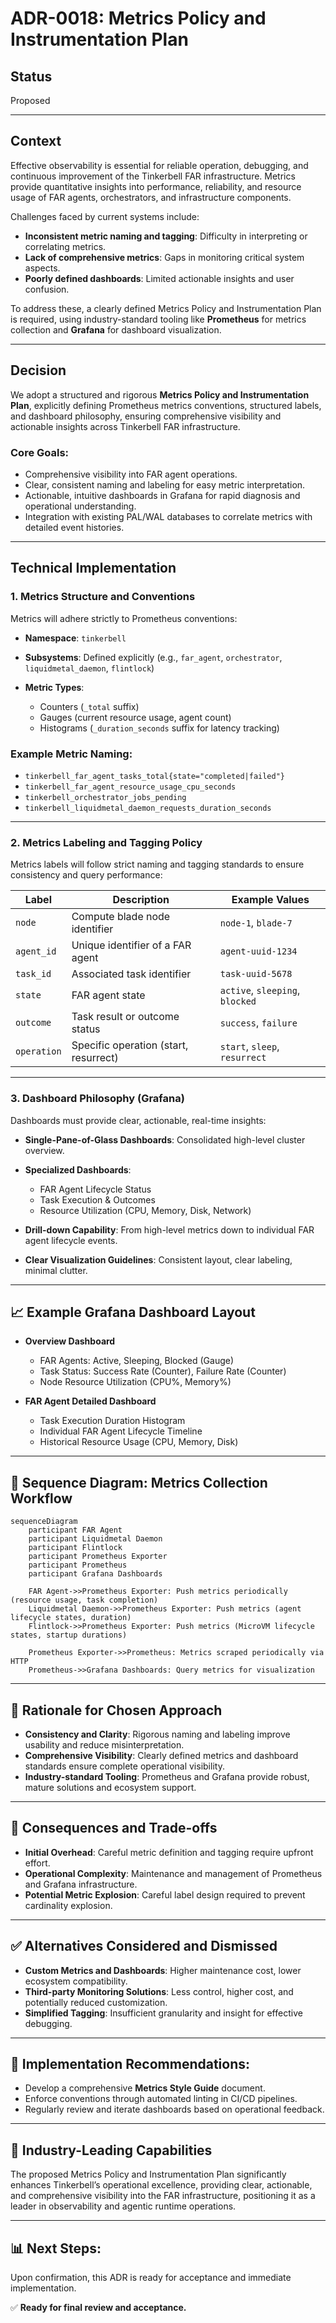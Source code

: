 # ADR-0018: Metrics Policy and Instrumentation Plan

## Status

Proposed

---

## Context

Effective observability is essential for reliable operation, debugging, and continuous improvement of the Tinkerbell FAR infrastructure. Metrics provide quantitative insights into performance, reliability, and resource usage of FAR agents, orchestrators, and infrastructure components.

Challenges faced by current systems include:

* **Inconsistent metric naming and tagging**: Difficulty in interpreting or correlating metrics.
* **Lack of comprehensive metrics**: Gaps in monitoring critical system aspects.
* **Poorly defined dashboards**: Limited actionable insights and user confusion.

To address these, a clearly defined Metrics Policy and Instrumentation Plan is required, using industry-standard tooling like **Prometheus** for metrics collection and **Grafana** for dashboard visualization.

---

## Decision

We adopt a structured and rigorous **Metrics Policy and Instrumentation Plan**, explicitly defining Prometheus metrics conventions, structured labels, and dashboard philosophy, ensuring comprehensive visibility and actionable insights across Tinkerbell FAR infrastructure.

### Core Goals:

* Comprehensive visibility into FAR agent operations.
* Clear, consistent naming and labeling for easy metric interpretation.
* Actionable, intuitive dashboards in Grafana for rapid diagnosis and operational understanding.
* Integration with existing PAL/WAL databases to correlate metrics with detailed event histories.

---

## Technical Implementation

### 1. Metrics Structure and Conventions

Metrics will adhere strictly to Prometheus conventions:

* **Namespace**: `tinkerbell`
* **Subsystems**: Defined explicitly (e.g., `far_agent`, `orchestrator`, `liquidmetal_daemon`, `flintlock`)
* **Metric Types**:

    * Counters (`_total` suffix)
    * Gauges (current resource usage, agent count)
    * Histograms (`_duration_seconds` suffix for latency tracking)

### Example Metric Naming:

* `tinkerbell_far_agent_tasks_total{state="completed|failed"}`
* `tinkerbell_far_agent_resource_usage_cpu_seconds`
* `tinkerbell_orchestrator_jobs_pending`
* `tinkerbell_liquidmetal_daemon_requests_duration_seconds`

---

### 2. Metrics Labeling and Tagging Policy

Metrics labels will follow strict naming and tagging standards to ensure consistency and query performance:

| Label       | Description                           | Example Values                  |
| ----------- | ------------------------------------- | ------------------------------- |
| `node`      | Compute blade node identifier         | `node-1`, `blade-7`             |
| `agent_id`  | Unique identifier of a FAR agent      | `agent-uuid-1234`               |
| `task_id`   | Associated task identifier            | `task-uuid-5678`                |
| `state`     | FAR agent state                       | `active`, `sleeping`, `blocked` |
| `outcome`   | Task result or outcome status         | `success`, `failure`            |
| `operation` | Specific operation (start, resurrect) | `start`, `sleep`, `resurrect`   |

---

### 3. Dashboard Philosophy (Grafana)

Dashboards must provide clear, actionable, real-time insights:

* **Single-Pane-of-Glass Dashboards**: Consolidated high-level cluster overview.
* **Specialized Dashboards**:

    * FAR Agent Lifecycle Status
    * Task Execution & Outcomes
    * Resource Utilization (CPU, Memory, Disk, Network)
* **Drill-down Capability**: From high-level metrics down to individual FAR agent lifecycle events.
* **Clear Visualization Guidelines**: Consistent layout, clear labeling, minimal clutter.

---

## 📈 Example Grafana Dashboard Layout

* **Overview Dashboard**

    * FAR Agents: Active, Sleeping, Blocked (Gauge)
    * Task Status: Success Rate (Counter), Failure Rate (Counter)
    * Node Resource Utilization (CPU%, Memory%)

* **FAR Agent Detailed Dashboard**

    * Task Execution Duration Histogram
    * Individual FAR Agent Lifecycle Timeline
    * Historical Resource Usage (CPU, Memory, Disk)

---

## 🔄 Sequence Diagram: Metrics Collection Workflow

```mermaid
sequenceDiagram
    participant FAR Agent
    participant Liquidmetal Daemon
    participant Flintlock
    participant Prometheus Exporter
    participant Prometheus
    participant Grafana Dashboards

    FAR Agent->>Prometheus Exporter: Push metrics periodically (resource usage, task completion)
    Liquidmetal Daemon->>Prometheus Exporter: Push metrics (agent lifecycle states, duration)
    Flintlock->>Prometheus Exporter: Push metrics (MicroVM lifecycle states, startup durations)

    Prometheus Exporter->>Prometheus: Metrics scraped periodically via HTTP
    Prometheus->>Grafana Dashboards: Query metrics for visualization
```

---

## 🎯 Rationale for Chosen Approach

* **Consistency and Clarity**: Rigorous naming and labeling improve usability and reduce misinterpretation.
* **Comprehensive Visibility**: Clearly defined metrics and dashboard standards ensure complete operational visibility.
* **Industry-standard Tooling**: Prometheus and Grafana provide robust, mature solutions and ecosystem support.

---

## 🚨 Consequences and Trade-offs

* **Initial Overhead**: Careful metric definition and tagging require upfront effort.
* **Operational Complexity**: Maintenance and management of Prometheus and Grafana infrastructure.
* **Potential Metric Explosion**: Careful label design required to prevent cardinality explosion.

---

## ✅ Alternatives Considered and Dismissed

* **Custom Metrics and Dashboards**: Higher maintenance cost, lower ecosystem compatibility.
* **Third-party Monitoring Solutions**: Less control, higher cost, and potentially reduced customization.
* **Simplified Tagging**: Insufficient granularity and insight for effective debugging.

---

## 📌 Implementation Recommendations:

* Develop a comprehensive **Metrics Style Guide** document.
* Enforce conventions through automated linting in CI/CD pipelines.
* Regularly review and iterate dashboards based on operational feedback.

---

## 🚀 Industry-Leading Capabilities

The proposed Metrics Policy and Instrumentation Plan significantly enhances Tinkerbell’s operational excellence, providing clear, actionable, and comprehensive visibility into the FAR infrastructure, positioning it as a leader in observability and agentic runtime operations.

---

## 📊 Next Steps:

Upon confirmation, this ADR is ready for acceptance and immediate implementation.

✅ **Ready for final review and acceptance.**
